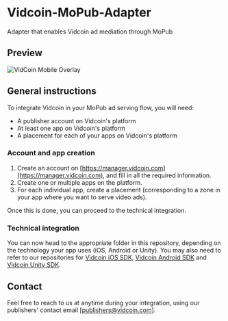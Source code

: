 # Vidcoin-MoPub-Adapter
Adapter that enables Vidcoin ad mediation through MoPub

## Preview
![VidCoin Mobile Overlay](https://d3rud9259azp35.cloudfront.net/preview/ios_player.png "VidCoin Mobile Overlay")

## General instructions
To integrate Vidcoin in your MoPub ad serving flow, you will need:
- A publisher account on Vidcoin's platform
- At least one app on Vidcoin's platform
- A placement for each of your apps on Vidcoin's platform

### Account and app creation

  1. Create an account on [https://manager.vidcoin.com](https://manager.vidcoin.com), and fill in all the required information.
  2. Create one or multiple apps on the platform.
  3. For each individual app, create a placement (corresponding to a zone in your app where you want to serve video ads).

Once this is done, you can proceed to the technical integration.

### Technical integration
You can now head to the appropriate folder in this repository, depending on the technology your app uses (iOS, Android or Unity). You may also need to refer to our repositories for [Vidcoin iOS SDK](https://github.com/VidCoin/VidCoin-iOS-SDK), [Vidcoin Android SDK](https://github.com/VidCoin/VidCoin-Android-SDK) and [Vidcoin Unity SDK](https://github.com/VidCoin/VidCoin-Unity-SDK).

## Contact
Feel free to reach to us at anytime during your integration, using our publishers' contact email [publishers@vidcoin.com].